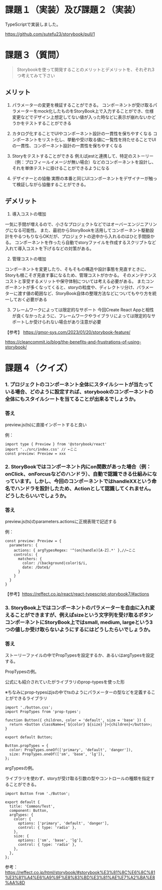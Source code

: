# 課題１（実装）及び課題２（実装）

TypeScriptで実装しました。

https://github.com/sutefu23/storybook/pull/1


# 課題３（質問）

> Storybookを使って開発することのメリットとデメリットを、それぞれ3つ考えてみて下さい

## メリット
1. パラメーターの変更を検証することができる。
コンポーネントが受け取るパラメーターをmock化したものをStoryBook上で入力することができ、仕様変更などでデザイン上想定してない値が入った時などに表示が崩れないかどうかをテストすることができる

2. カタログ化することでUIやコンポーネント設計の一貫性を保ちやすくなる
コンポーネントをリスト化し、挙動や受け取る値に一覧性を持たせることでUIの一貫性、コンポーネント設計の一貫性を保ちやすくなる

3. Storyをテストすることができる
例えばjestと連携して、特定のストーリー（例：プロフィールイメージが無い場合）などのコンポーネントを設計し、それを単体テストに掛けることができるようになる

4. デザイナーとの協働
実際の本番と同じUIコンポーネントをデザイナーが触って検証しながら協働することができる。


## デメリット

1. 導入コストの増加

一気に手間が増えるので、小さなプロジェクトなどではオーバーエンジニアリングになる可能性。
また、最初からStoryBookを活用してコンポーネント駆動設計をやるつもりならOKだが、プロジェクトの途中から入れるのはひと手間掛かる。
コンポーネントを作ったら自動でstoryファイルを作成するスクリプトなど入れて導入コストを下げるなどの対策がある。

2. 管理コストの増加

コンポーネントを変更したり、そもそもの構造や設計事態を見直すときに、Storyも根こそぎ見直す事になるため、管理コストがかかる。
そのメンテナンスコストと享受するメリットや保守体制については考える必要がある。
またコンポーネントが多くなってくると、storyの粒度や、ディレクトリ分け、パラメーターに渡す値の範囲など、StoryBook自体の整理方法などについてもやり方を統一しておく必要がある

3. フレームワークによっては限定的なサポート
今回Create React Appと相性が良くなかったように、フレームワークやライブラリによっては限定的なサポートしか受けられない場合があり注意が必要


【参考】
https://gmor-sys.com/2023/01/20/storybook-feature/

https://cleancommit.io/blog/the-benefits-and-frustrations-of-using-storybook/


# 課題４（クイズ）

### 1. プロジェクトのコンポーネント全体にスタイルシートが当たっている場合、どのように設定すれば、storybookのコンポーネントの全体にもスタイルシートを当てることが出来るでしょうか。


### 答え

preview.js(ts)に直接インポートすると良い

例：

```
import type { Preview } from '@storybook/react'
import '../src/index.css' // ←ここ
const preview: Preview = xxx
```

### 2. StoryBookではコンポーネント内にon関数があった場合（例：onClick、onForcusなどのハンドラ）、自動で認識できる仕組みになっています。しかし、今回のコンポーネントではhandleXXという命名でハンドラを設計したため、Actionとして認識してくれません。どうしたらいいでしょうか。

### 答え
preview.js(ts)のparameters.actionsに正規表現で記述する

例：

```
const preview: Preview = {
  parameters: {
    actions: { argTypesRegex: '^(on|handle)[A-Z].*' },//←ここ
    controls: {
      matchers: {
        color: /(background|color)$/i,
        date: /Date$/
      }
    }
  }
}
```

【参考】https://reffect.co.jp/react/react-typescript-storybook7/#actions

### 3. StoryBook上ではコンポーネントのパラメーターを自由に入れ変えることができますが、例えばsizeという文字列を受け取るボタンコンポーネントにStoryBook上ではsmall, medium, largeという3つの値しか受け取らないようにするにはどうしたらいでしょうか。

### 答え

ストーリーファイルの中でPropTypesを設定するか、あるいはargTypesを設定する。

PropTypesの例。

公式にも紹介されていたがライブラリのprop-typesを使った形

※ちなみにprop-typesはjsの中でtsのようにパラメーターの型などを定義することができるライブラリ

```
import './button.css';
import PropTypes from 'prop-types';

function Button({ children, color = 'default', size = 'base' }) {
  return <button className={`${color} ${size}`}>{children}</button>;
}

export default Button;

Button.propTypes = {
  color: PropTypes.oneOf(['primary', 'default', 'danger']),
  size: PropTypes.oneOf(['sm', 'base', 'lg']),
};
```

argTypesの例。

ライブラリを使わず、storyが受け取る引数の型やコントロールの種類を指定することができる。

```
import Button from './Button';

export default {
  title: 'Common/Test',
  component: Button,
  argTypes: {
    color: {
      options: ['primary', 'default', 'danger'],
      control: { type: 'radio' },
    },
    size: {
      options: ['sm', 'base', 'lg'],
      control: { type: 'radio' },
    },
  },
};

```


参考：https://reffect.co.jp/html/storybook/#storybook%E3%81%8C%E6%8C%81%E3%81%A4%E6%A9%9F%E8%83%BD%E3%81%AE%E7%A2%BA%E8%AA%8D